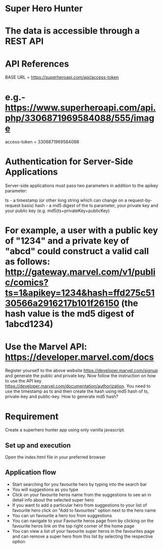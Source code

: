 # Super Hero Hunter

# The data is accessible through a REST API
# API References
BASE URL = https://superheroapi.com/api/access-token
# e.g.- https://www.superheroapi.com/api.php/3306871969584088/555/image
access-token  = 3306871969584088

# Authentication for Server-Side Applications
Server-side applications must pass two parameters in addition to the apikey parameter:

ts - a timestamp (or other long string which can change on a request-by-request basis)
hash - a md5 digest of the ts parameter, your private key and your public key (e.g. md5(ts+privateKey+publicKey)
# For example, a user with a public key of "1234" and a private key of "abcd" could construct a valid call as follows: http://gateway.marvel.com/v1/public/comics?ts=1&apikey=1234&hash=ffd275c5130566a2916217b101f26150 (the hash value is the md5 digest of 1abcd1234)

# Use the Marvel API:  https://developer.marvel.com/docs 
Register yourself to the above website https://developer.marvel.com/signup and generate the public and private key.
Now follow the instruction on how to use the API key https://developer.marvel.com/documentation/authorization. You need to use the timestamp as ts and then create the hash using md5 hash of ts, private-key and public-key. 
How to generate md5 hash? 
<!-- // first install crypto-js
npm install crypto-js
// now use md5 as below
var MD5 = require("crypto-js/md5"); 
console.log(MD5("text to hash").toString()); -->

# Requirement
Create a superhero hunter app using only vanilla javascript.

## Set up and execution  
  Open the index.html file in your preferred browser

## Application flow
  * Start searching for you favourite hero by typing into the search bar
  * You will suggestions as you type
  * Click on your favourite heros name from the suggestions to see an in detail info about the selected super hero
  * If you want to add a particular hero from suggestions to your list of favourite hero click on "Add to favourites" option next to the hero name
  * You can un favourite a hero too from suggestions
  * You can navigate to your Favourite heros page from by clicking on the favourite heros link on the top right corner of the home page 
  * You can view a list of your favourite super heros in the favourites page and can remove a super hero from this list by selecting the respective option



